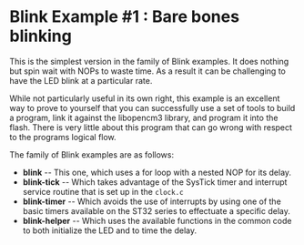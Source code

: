 # Blink Example #1 : Bare bones blinking

This is the simplest version in the family of Blink examples. It does nothing
but spin wait with NOPs to waste time. As a result it can be challenging to
have the LED blink at a particular rate.

While not particularly useful in its own right, this example is an excellent
way to prove to yourself that you can successfully use a set of tools to
build a program, link it against the libopencm3 library,  and program it into
the flash. There is very little about this program that can go wrong
with respect to the programs logical flow.

The family of Blink examples are as follows:

  * **blink** -- This one, which uses a for loop with a nested NOP for its delay.
  * **blink-tick** -- Which takes advantage of the SysTick timer and interrupt
    service routine that is set up in the `clock.c`
  * **blink-timer** -- Which avoids the use of interrupts by using one of the
    basic timers available on the ST32 series to effectuate a specific delay.
  * **blink-helper** -- Which uses the available functions in the common code
    to both initialize the LED and to time the delay.

